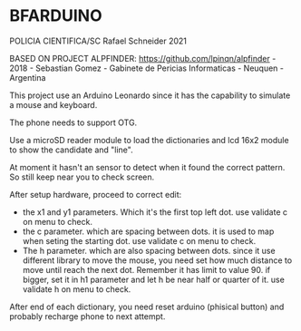# BFARDUINO

POLICIA CIENTIFICA/SC
Rafael Schneider
2021

BASED ON PROJECT ALPFINDER: https://github.com/lpinqn/alpfinder - 2018 - Sebastian Gomez - Gabinete de Pericias Informaticas - Neuquen - Argentina

This project use an Arduino Leonardo since it has the capability to simulate a mouse and keyboard.

The phone needs to support OTG.

Use a microSD reader module to load the dictionaries and lcd 16x2 module to show the candidate and "line".

At moment it hasn't an sensor to detect when it found the correct pattern. So still keep near you to check screen.

After setup hardware, proceed to correct edit:
  - the x1 and y1 parameters. Which it's the first top left dot. use validate c on menu to check.
  - the c parameter. which are spacing between dots. it is used to map when seting the starting dot. use validate c on menu to check.
  - The h parameter. which are also spacing between dots. since it use different library to move the mouse, you need set how much distance to move until reach the next dot. Remember it has limit to value 90. if bigger, set it in h1 parameter and let h be near half or quarter of it. use validate h on menu to check.

After end of each dictionary, you need reset arduino (phisical button) and probably recharge phone to next attempt.
